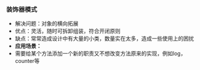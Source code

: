### 装饰器模式
* 解决问题：对象的横向拓展
* 优点：灵活，随时可拆卸组装，符合开闭原则
* 缺点：常常造成设计中有大量的小类，数量实在太多，造成一些使用上的困扰
* **应用场景：**
* 需要给某个方法添加一个新的职责又不想改变方法原来的实现，例如log，counter等